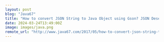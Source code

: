 ```yaml
---
layout: post
blog: "Java67"
title: "How to convert JSON String to Java Object using Gson? JSON Deserialization Example"
date: 2024-03-24T13:49:00Z
image: images/java.png
remote_url: "http://www.java67.com/2017/05/how-to-convert-json-string-to-java-object-gson-example.html"
---
```

